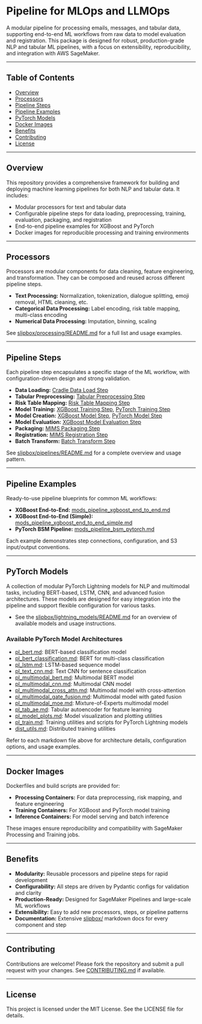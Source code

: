 # Pipeline for MLOps and LLMOps

A modular pipeline for processing emails, messages, and tabular data, supporting end-to-end ML workflows from raw data to model evaluation and registration. This package is designed for robust, production-grade NLP and tabular ML pipelines, with a focus on extensibility, reproducibility, and integration with AWS SageMaker.

---

## Table of Contents

- [Overview](#overview)
- [Processors](#processors)
- [Pipeline Steps](#pipeline-steps)
- [Pipeline Examples](#pipeline-examples)
- [PyTorch Models](#pytorch-models)
- [Docker Images](#docker-images)
- [Benefits](#benefits)
- [Contributing](#contributing)
- [License](#license)

---

## Overview

This repository provides a comprehensive framework for building and deploying machine learning pipelines for both NLP and tabular data. It includes:

- Modular processors for text and tabular data
- Configurable pipeline steps for data loading, preprocessing, training, evaluation, packaging, and registration
- End-to-end pipeline examples for XGBoost and PyTorch
- Docker images for reproducible processing and training environments

---

## Processors

Processors are modular components for data cleaning, feature engineering, and transformation. They can be composed and reused across different pipeline steps.

- **Text Processing:** Normalization, tokenization, dialogue splitting, emoji removal, HTML cleaning, etc.
- **Categorical Data Processing:** Label encoding, risk table mapping, multi-class encoding
- **Numerical Data Processing:** Imputation, binning, scaling

See [slipbox/processing/README.md](slipbox/processing/README.md) for a full list and usage examples.

---

## Pipeline Steps

Each pipeline step encapsulates a specific stage of the ML workflow, with configuration-driven design and strong validation.

- **Data Loading:** [Cradle Data Load Step](slipbox/pipelines/data_load_step_cradle.md)
- **Tabular Preprocessing:** [Tabular Preprocessing Step](slipbox/pipelines/tabular_preprocessing_step.md)
- **Risk Table Mapping:** [Risk Table Mapping Step](slipbox/pipelines/risk_table_map_step.md)
- **Model Training:** [XGBoost Training Step](slipbox/pipelines/training_step_xgboost.md), [PyTorch Training Step](slipbox/pipelines/training_step_pytorch.md)
- **Model Creation:** [XGBoost Model Step](slipbox/pipelines/model_step_xgboost.md), [PyTorch Model Step](slipbox/pipelines/model_step_pytorch.md)
- **Model Evaluation:** [XGBoost Model Evaluation Step](slipbox/pipelines/model_eval_step_xgboost.md)
- **Packaging:** [MIMS Packaging Step](slipbox/pipelines/mims_packaging_step.md)
- **Registration:** [MIMS Registration Step](slipbox/pipelines/mims_registration_step.md)
- **Batch Transform:** [Batch Transform Step](slipbox/pipelines/batch_transform_step.md)

See [slipbox/pipelines/README.md](slipbox/pipelines/README.md) for a complete overview and usage pattern.

---

## Pipeline Examples

Ready-to-use pipeline blueprints for common ML workflows:

- **XGBoost End-to-End:** [mods_pipeline_xgboost_end_to_end.md](slipbox/pipeline_examples/mods_pipeline_xgboost_end_to_end.md)
- **XGBoost End-to-End (Simple):** [mods_pipeline_xgboost_end_to_end_simple.md](slipbox/pipeline_examples/mods_pipeline_xgboost_end_to_end_simple.md)
- **PyTorch BSM Pipeline:** [mods_pipeline_bsm_pytorch.md](slipbox/pipeline_examples/mods_pipeline_bsm_pytorch.md)

Each example demonstrates step connections, configuration, and S3 input/output conventions.

---

## PyTorch Models

A collection of modular PyTorch Lightning models for NLP and multimodal tasks, including BERT-based, LSTM, CNN, and advanced fusion architectures. These models are designed for easy integration into the pipeline and support flexible configuration for various tasks.

- See the [slipbox/lightning_models/README.md](slipbox/lightning_models/README.md) for an overview of available models and usage instructions.

### Available PyTorch Model Architectures

- [pl_bert.md](slipbox/lightning_models/pl_bert.md): BERT-based classification model
- [pl_bert_classification.md](slipbox/lightning_models/pl_bert_classification.md): BERT for multi-class classification
- [pl_lstm.md](slipbox/lightning_models/pl_lstm.md): LSTM-based sequence model
- [pl_text_cnn.md](slipbox/lightning_models/pl_text_cnn.md): Text CNN for sentence classification
- [pl_multimodal_bert.md](slipbox/lightning_models/pl_multimodal_bert.md): Multimodal BERT model
- [pl_multimodal_cnn.md](slipbox/lightning_models/pl_multimodal_cnn.md): Multimodal CNN model
- [pl_multimodal_cross_attn.md](slipbox/lightning_models/pl_multimodal_cross_attn.md): Multimodal model with cross-attention
- [pl_multimodal_gate_fusion.md](slipbox/lightning_models/pl_multimodal_gate_fusion.md): Multimodal model with gated fusion
- [pl_multimodal_moe.md](slipbox/lightning_models/pl_multimodal_moe.md): Mixture-of-Experts multimodal model
- [pl_tab_ae.md](slipbox/lightning_models/pl_tab_ae.md): Tabular autoencoder for feature learning
- [pl_model_plots.md](slipbox/lightning_models/pl_model_plots.md): Model visualization and plotting utilities
- [pl_train.md](slipbox/lightning_models/pl_train.md): Training utilities and scripts for PyTorch Lightning models
- [dist_utils.md](slipbox/lightning_models/dist_utils.md): Distributed training utilities

Refer to each markdown file above for architecture details, configuration options, and usage examples.

---

## Docker Images

Dockerfiles and build scripts are provided for:

- **Processing Containers:** For data preprocessing, risk mapping, and feature engineering
- **Training Containers:** For XGBoost and PyTorch model training
- **Inference Containers:** For model serving and batch inference

These images ensure reproducibility and compatibility with SageMaker Processing and Training jobs.

---

## Benefits

- **Modularity:** Reusable processors and pipeline steps for rapid development
- **Configurability:** All steps are driven by Pydantic configs for validation and clarity
- **Production-Ready:** Designed for SageMaker Pipelines and large-scale ML workflows
- **Extensibility:** Easy to add new processors, steps, or pipeline patterns
- **Documentation:** Extensive [slipbox/](slipbox/) markdown docs for every component and step

---

## Contributing

Contributions are welcome! Please fork the repository and submit a pull request with your changes. See [CONTRIBUTING.md](CONTRIBUTING.md) if available.

---

## License

This project is licensed under the MIT License. See the LICENSE file for details.
